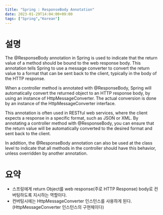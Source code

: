 ```yaml
---
title: "Spring : ResponseBody Annotation"
date: 2023-01-29T14:04:00+09:00
tags: ["Spring","Korean"]
---
```


# 설명
The @ResponseBody annotation in Spring is used to indicate that the return value of a method should be bound to the web response body. This annotation tells Spring to use a message converter to convert the return value to a format that can be sent back to the client, typically in the body of the HTTP response.

When a controller method is annotated with @ResponseBody, Spring will automatically convert the returned object to an HTTP response body, by using an instance of HttpMessageConverter. The actual conversion is done by an instance of the HttpMessageConverter interface.

This annotation is often used in RESTful web services, where the client expects a response in a specific format, such as JSON or XML. By annotating a controller method with @ResponseBody, you can ensure that the return value will be automatically converted to the desired format and sent back to the client.

In addition, the @ResponseBody annotation can also be used at the class level to indicate that all methods in the controller should have this behavior, unless overridden by another annotation.

# 요약
- 스프링에게 return Object를 web response(주로 HTTP Response) body로 컨버팅하도록 지시하는 역할이다.
- 컨버팅시에는 HttpMessageConverter 인스턴스를 사용하게 된다.(HttpMessageConverter 인스턴스의 구현체이다)